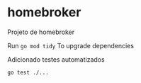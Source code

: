 # homebroker
Projeto de homebroker

Run
`go mod tidy`
To upgrade dependencies

Adicionado testes automatizados

`go test ./...`
